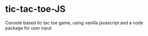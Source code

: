# tic-tac-toe-JS
Console based tic tac toe game, using vanilla javascript and a node package for user input
